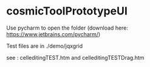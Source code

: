 # cosmicToolPrototypeUI

Use pycharm to open the folder (download here: https://www.jetbrains.com/pycharm/)

Test files are in ./demo/jqxgrid

see : celleditingTEST.htm and celleditingTESTDrag.htm
